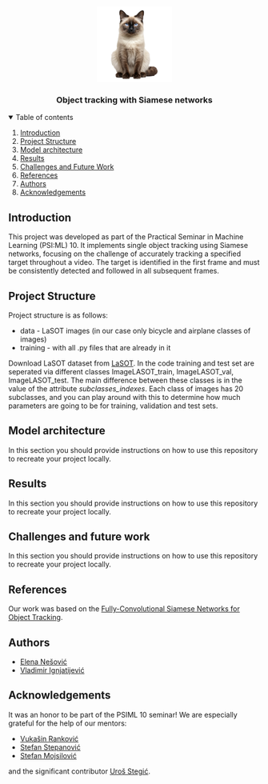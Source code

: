 <!-- PROJECT LOGO -->
<br />
<p align="center">
  <a href="https://github.com/catiaspsilva/README-template">
    <img src="images/siamese-cat-isolated-on-transparent-background-ai-generated-png.png" alt="Logo" width="150" height="150">
  </a>

  <h3 align="center">Object tracking with Siamese networks</h3>




<!-- TABLE OF CONTENTS -->
<details open="open">
  <summary>Table of contents</summary>
  <ol>
    <li><a href="#introduction">Introduction</a></li>
    <li><a href="#project-structure">Project Structure</a></li>
    <li><a href="#model-architecture">Model architecture</a></li>
    <li><a href="#results">Results</a></li>
    <li><a href="#challenges-and-future-work">Challenges and Future Work</a></li>
    <li><a href="#references">References</a></li>
    <li><a href="#authors">Authors</a></li>
    <li><a href="#acknowledgements">Acknowledgements</a></li>
  </ol>
</details>



<!-- Introduction -->
## <span id="introduction"> Introduction </span>

This project was developed as part of the Practical Seminar in Machine Learning (PSI:ML) 10. It implements single object tracking using Siamese networks, focusing on the challenge of accurately tracking a specified target throughout a video. The target is identified in the first frame and must be consistently detected and followed in all subsequent frames.

<!-- Project Structure -->
## <span id="project-structure"> Project Structure </span>
Project structure is as follows:
<ul>
  <li>data - LaSOT images (in our case only bicycle and airplane classes of images)</li>
  <li>training - with all .py files that are already in it</li>
</ul>
Download LaSOT dataset from <a href="https://onedrive.live.com/?authkey=%21AKDCa351cL3g44Q&id=83EEFE32EECC7F4B%2133234&cid=83EEFE32EECC7F4B">LaSOT</a>. In the code training and test set are seperated via different classes ImageLASOT_train, ImageLASOT_val, ImageLASOT_test. The main difference between these classes is in the value of the attribute <i>subclasses_indexes</i>. Each class of images has 20 subclasses, and you can play around with this to determine how much parameters are going to be for training, validation and test sets.

<!-- Model arch -->
## <span id="model-architecture"> Model architecture </span>

In this section you should provide instructions on how to use this repository to recreate your project locally.

<!-- Project Structure -->
## <span id="results"> Results </span>

In this section you should provide instructions on how to use this repository to recreate your project locally.

<!-- Project Structure -->
## <span id="challenges-and-future-work"> Challenges and future work </span>

In this section you should provide instructions on how to use this repository to recreate your project locally.

<!-- Project Structure -->
## <span id="references"> References </span>

Our work was based on the <a href="https://arxiv.org/pdf/1606.09549">Fully-Convolutional Siamese Networks for Object Tracking</a>. 

<!-- Authors -->
## Authors

<ul>
  <li>
    <a href="https://github.com/0elena0">Elena Nešović </a>
  </li>
  <li>
    <a href="https://github.com/Dovlane">Vladimir Ignjatijević</a>
  </li>
</ul>


<!-- ACKNOWLEDGEMENTS -->
## Acknowledgements

It was an honor to be part of the PSIML 10 seminar! We are especially grateful for the help of our mentors:
<ul>
  <li><a href="https://www.linkedin.com/in/vukasinrankovic/">Vukašin Ranković</a></li>
  <li><a href="https://www.linkedin.com/in/stefan-stepanovic/">Stefan Stepanović</a></li>
  <li><a href="https://www.linkedin.com/in/stefan-mojsilovic/">Stefan Mojsilović</a></li>
</ul>
and the significant contributor <a href="https://www.linkedin.com/in/urosstegic/">Uroš Stegić</a>.


